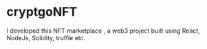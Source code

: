 # cryptgoNFT
I developed this NFT marketplace , a web3 project  built using React, NodeJs, Solidity, truffle etc.
